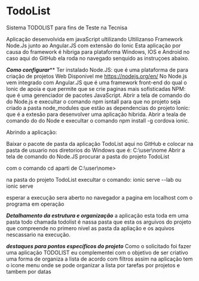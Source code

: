 # TodoList
Sistema TODOLIST para fins de Teste na Tecnisa

Aplicação desenvolvida em javaScript ultilizando 
Ultilizanso Framework Node.Js junto ao Angular.JS com extensão do Ionic
Esta aplicação por causa do framework é hibriga para plataforma Windows, IOS e Android 
no caso aqui do GitHub ela roda no navegado senquido as instruçoes abaixo.

*****Como configurar*******
Ter instalado
 Node.JS: que é uma plataforma de para criação de projetos Web Disponivel me https://nodejs.org/en/
 No Node.js vem integrado com Angular.JS que é uma framework front-end do qual o Ionic de apoia e que permite que se crie paginas mais sofisticadas
 NPM: que é uma gerenciador de pacotes JavaScript. Abrir a tela de comando do do Node.js e execultar o comando npm isntall para que no projeto seja criado a pasta node_modules que estão as dependencias do projeto
 Ionic: que é a extesão para desenvolver uma aplicação hibrida. Abrir a teala de comando do do Node e execultar o comando npm install -g cordova ionic.
 
 Abrindo a aplicação:
 
 Baixar o pacote de pasta da aplicação TodoList aqui no GitHub e colocar na pasta de usuario nos diretorios do Windows que é:
 C:\user\nome
Abrir a tela de comando do Node.JS
procurar a pasta do projeto TodoList

com o comando cd aparti de
C:\user\nome>

na pasta do projeto TodoList execultar o comando:
ionic serve --lab 
ou 
ionic serve

esperar a execução sera aberto no navegador a pagina em localhost com o programa em operação

***Detalhamento da estrutura e organização***
a aplicação esta toda em uma pasta todo chamada todolist é nassa pasta que esta os arguivos do projeto
que compreende no primero nivel as pasta da apliação e os aquivos nescassario na execução.

***destaques para pontos específicos do projeto***
Como o solicitado foi fazer uma aplicação TODOLIST eu complementei com o objetivo de ser criativo uma forma de organiza a lista de acordo com filtros assim na aplicação tem o icone menu onde se pode organizar a lista por tarefas por projetos e tambem por datas

 
 

